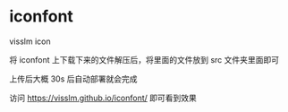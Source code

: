 # iconfont
visslm icon

将 iconfont 上下载下来的文件解压后，将里面的文件放到 src 文件夹里面即可

上传后大概 30s 后自动部署就会完成

访问 https://visslm.github.io/iconfont/ 即可看到效果
